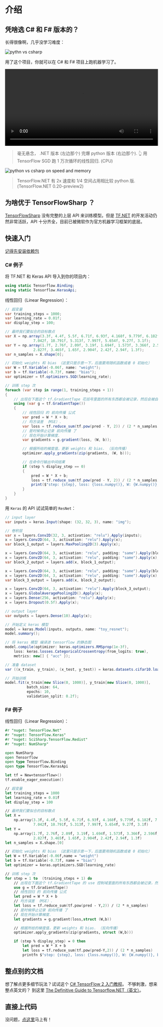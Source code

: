 # 介绍

## 凭啥选 C# 和 F# 版本的？

长得很像啊，几乎没学习难度：

![pythn vs csharp](../../_media/syntax-comparision.png)

用了这个项目，你就可以在 C# 和 F# 项目上跑机器学习了。

<video style="width: 100%;" src="_media/csharp-vs-python-speed.mp4" type="video/mp4" controls autoplay loop>python vs csharp on speed</video>

> 毫无悬念， .NET 版本 (左边那个) 完爆 python 版本 (右边那个). 👆 用 TensorFlow SGD 跑 1 万次循环的线性回归. (CPU)

![python vs csharp on speed and memory](../../_media/csharp_vs_python_speed_memory.jpg)

> TensorFlow.NET 有 2x 速度和 1/4 空间占用相比较 python 版. (TensorFlow.NET 0.20-preview2)

## 为啥优于 TensorFlowSharp ？

[TensorFlowSharp](https://www.nuget.org/packages/TensorFlowSharp/) 没有完整的上层 API 来训练模型。但是 [TF.NET](https://github.com/SciSharp/TensorFlow.NET) 的开发活动仍然非常活跃，API 十分齐全，目前已被微软作为官方机器学习框架的底层。

## 快速入门

[记得先安装依赖包](zh-cn/essentials/installation.md)

### C# 例子

将 TF.NET 和 Keras API 导入到你的项目内：

```csharp
using static Tensorflow.Binding;
using static Tensorflow.KerasApi;
```

线性回归（Linear Regression）：

```csharp
// 超变量
var training_steps = 1000;
var learning_rate = 0.01f;
var display_step = 100;

// 最终我们要拟合的目标散点
var X = np.array(3.3f, 4.4f, 5.5f, 6.71f, 6.93f, 4.168f, 9.779f, 6.182f, 7.59f, 2.167f,
             7.042f, 10.791f, 5.313f, 7.997f, 5.654f, 9.27f, 3.1f);
var Y = np.array(1.7f, 2.76f, 2.09f, 3.19f, 1.694f, 1.573f, 3.366f, 2.596f, 2.53f, 1.221f,
             2.827f, 3.465f, 1.65f, 2.904f, 2.42f, 2.94f, 1.3f);
var n_samples = X.shape[0];

// 初始化 weights 和 bias （这里只是示意一下，后面要用随机函数或者 0 初始化）
var W = tf.Variable(-0.06f, name: "weight");
var b = tf.Variable(-0.73f, name: "bias");
var optimizer = tf.optimizers.SGD(learning_rate);

// 训练 step 次
foreach (var step in range(1, training_steps + 1))
{
    // 出现在下面这个 tf.GradientTape 花括号里面的所有东西都会被记录，然后会被自动求导
    using (var g = tf.GradientTape())
    {
        // 线性回归 的 前向传播 公式
        var pred = W * X + b;
        // 均方误差 （MSE）.
        var loss = tf.reduce_sum(tf.pow(pred - Y, 2)) / (2 * n_samples);
        // 是时候停止记录 前向传播 了
        // 现在开始计算梯度.
        var gradients = g.gradient(loss, (W, b));

        // 根据所给的梯度值，更新 weights 和 bias. （反向传播）
        optimizer.apply_gradients(zip(gradients, (W, b)));

        // 在命令行输出中间结果
        if (step % display_step == 0)
        {
            pred = W * X + b;
            loss = tf.reduce_sum(tf.pow(pred - Y, 2)) / (2 * n_samples);
            print($"step: {step}, loss: {loss.numpy()}, W: {W.numpy()}, b: {b.numpy()}");
        }
    }
}
```

用 `Keras` 的 API 试试简单的 `ResNet`：

```csharp
// input layer
var inputs = keras.Input(shape: (32, 32, 3), name: "img");

// 卷积层
var x = layers.Conv2D(32, 3, activation: "relu").Apply(inputs);
x = layers.Conv2D(64, 3, activation: "relu").Apply(x);
var block_1_output = layers.MaxPooling2D(3).Apply(x);

x = layers.Conv2D(64, 3, activation: "relu", padding: "same").Apply(block_1_output);
x = layers.Conv2D(64, 3, activation: "relu", padding: "same").Apply(x);
var block_2_output = layers.add(x, block_1_output);

x = layers.Conv2D(64, 3, activation: "relu", padding: "same").Apply(block_2_output);
x = layers.Conv2D(64, 3, activation: "relu", padding: "same").Apply(x);
var block_3_output = layers.add(x, block_2_output);

x = layers.Conv2D(64, 3, activation: "relu").Apply(block_3_output);
x = layers.GlobalAveragePooling2D().Apply(x);
x = layers.Dense(256, activation: "relu").Apply(x);
x = layers.Dropout(0.5f).Apply(x);

// output layer
var outputs = layers.Dense(10).Apply(x);

// 开始定义 keras 模型
model = keras.Model(inputs, outputs, name: "toy_resnet");
model.summary();

// 将 keras 模型 编译进 tensorflow 的静态图
model.compile(optimizer: keras.optimizers.RMSprop(1e-3f),
	loss: keras.losses.CategoricalCrossentropy(from_logits: true),
	metrics: new[] { "acc" });

// 准备 dataset
var ((x_train, y_train), (x_test, y_test)) = keras.datasets.cifar10.load_data();

// 开始训练
model.fit(x_train[new Slice(0, 1000)], y_train[new Slice(0, 1000)], 
          batch_size: 64, 
          epochs: 10, 
          validation_split: 0.2f);
```

### F# 例子

线性回归（Linear Regression）：

```fsharp
#r "nuget: TensorFlow.Net"
#r "nuget: TensorFlow.Keras"
#r "nuget: SciSharp.TensorFlow.Redist"
#r "nuget: NumSharp"

open NumSharp
open Tensorflow
open type Tensorflow.Binding
open type Tensorflow.KerasApi

let tf = New<tensorflow>()
tf.enable_eager_execution()

// 超变量
let training_steps = 1000
let learning_rate = 0.01f
let display_step = 100

// 最终我们要拟合的目标散点
let X = 
    np.array(3.3f, 4.4f, 5.5f, 6.71f, 6.93f, 4.168f, 9.779f, 6.182f, 7.59f, 2.167f,
             7.042f, 10.791f, 5.313f, 7.997f, 5.654f, 9.27f, 3.1f)
let Y = 
    np.array(1.7f, 2.76f, 2.09f, 3.19f, 1.694f, 1.573f, 3.366f, 2.596f, 2.53f, 1.221f,
             2.827f, 3.465f, 1.65f, 2.904f, 2.42f, 2.94f, 1.3f)
let n_samples = X.shape.[0]

// 初始化 weights 和 bias （这里只是示意一下，后面要用随机函数或者 0 初始化）
let W = tf.Variable(-0.06f,name = "weight")
let b = tf.Variable(-0.73f, name = "bias")
let optimizer = keras.optimizers.SGD(learning_rate)

// 训练 step 次
for step = 1 to  (training_steps + 1) do 
    // 出现在下面这个 tf.GradientTape 的 use 控制域里面的所有东西都会被记录，然后会被自动求导
    use g = tf.GradientTape()
    // 线性回归 的 前向传播 公式
    let pred = W * X + b
    // 均方误差 （MSE）.
    let loss = tf.reduce_sum(tf.pow(pred - Y,2)) / (2 * n_samples)
    // 是时候停止记录 前向传播 了
    // 现在开始计算梯度.
    let gradients = g.gradient(loss,struct (W,b))

    // 根据所给的梯度值，更新 weights 和 bias. （反向传播）
    optimizer.apply_gradients(zip(gradients, struct (W,b)))

    if (step % display_step) = 0 then
        let pred = W * X + b
        let loss = tf.reduce_sum(tf.pow(pred-Y,2)) / (2 * n_samples)
        printfn $"step: {step}, loss: {loss.numpy()}, W: {W.numpy()}, b: {b.numpy()}"
```

## 整点别的文档

想了解点更多细节玩法？试试这个 [C# TensorFlow 2 入门教程](https://github.com/SciSharp/TensorFlow.NET-Tutorials)。
不够刺激，想来整点英文的？ 到这里 [The Definitive Guide to Tensorflow.NET（英文）](https://tensorflownet.readthedocs.io/en/latest/FrontCover.html)。

## 直接上代码

没问题，[点这里](https://github.com/SciSharp/SciSharp-Stack-Examples)马上有！

